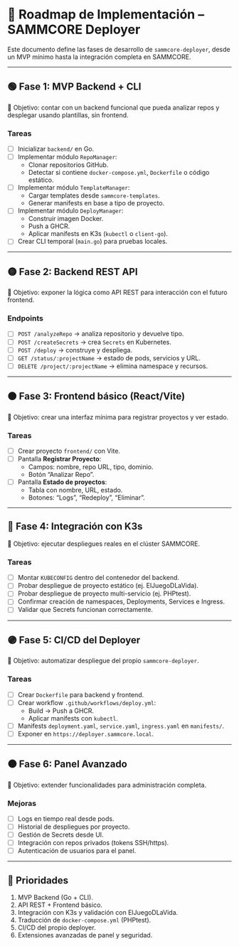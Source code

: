 # 📄 Roadmap de Implementación – SAMMCORE Deployer

Este documento define las fases de desarrollo de `sammcore-deployer`, desde un MVP mínimo hasta la integración completa en SAMMCORE.

---

## 🟢 Fase 1: MVP Backend + CLI
🎯 Objetivo: contar con un backend funcional que pueda analizar repos y desplegar usando plantillas, sin frontend.

### Tareas
- [ ] Inicializar `backend/` en Go.
- [ ] Implementar módulo `RepoManager`:
  - Clonar repositorios GitHub.
  - Detectar si contiene `docker-compose.yml`, `Dockerfile` o código estático.
- [ ] Implementar módulo `TemplateManager`:
  - Cargar templates desde `sammcore-templates`.
  - Generar manifests en base a tipo de proyecto.
- [ ] Implementar módulo `DeployManager`:
  - Construir imagen Docker.
  - Push a GHCR.
  - Aplicar manifests en K3s (`kubectl` o `client-go`).
- [ ] Crear CLI temporal (`main.go`) para pruebas locales.

---

## 🟡 Fase 2: Backend REST API
🎯 Objetivo: exponer la lógica como API REST para interacción con el futuro frontend.

### Endpoints
- [ ] `POST /analyzeRepo` → analiza repositorio y devuelve tipo.
- [ ] `POST /createSecrets` → crea `Secrets` en Kubernetes.
- [ ] `POST /deploy` → construye y despliega.
- [ ] `GET /status/:projectName` → estado de pods, servicios y URL.
- [ ] `DELETE /project/:projectName` → elimina namespace y recursos.

---

## 🟠 Fase 3: Frontend básico (React/Vite)
🎯 Objetivo: crear una interfaz mínima para registrar proyectos y ver estado.

### Tareas
- [ ] Crear proyecto `frontend/` con Vite.
- [ ] Pantalla **Registrar Proyecto**:
  - Campos: nombre, repo URL, tipo, dominio.
  - Botón “Analizar Repo”.
- [ ] Pantalla **Estado de proyectos**:
  - Tabla con nombre, URL, estado.
  - Botones: “Logs”, “Redeploy”, “Eliminar”.

---

## 🔵 Fase 4: Integración con K3s
🎯 Objetivo: ejecutar despliegues reales en el clúster SAMMCORE.

### Tareas
- [ ] Montar `KUBECONFIG` dentro del contenedor del backend.
- [ ] Probar despliegue de proyecto estático (ej. ElJuegoDLaVida).
- [ ] Probar despliegue de proyecto multi-servicio (ej. PHPtest).
- [ ] Confirmar creación de namespaces, Deployments, Services e Ingress.
- [ ] Validar que Secrets funcionan correctamente.

---

## 🟣 Fase 5: CI/CD del Deployer
🎯 Objetivo: automatizar despliegue del propio `sammcore-deployer`.

### Tareas
- [ ] Crear `Dockerfile` para backend y frontend.
- [ ] Crear workflow `.github/workflows/deploy.yml`:
  - Build → Push a GHCR.
  - Aplicar manifests con `kubectl`.
- [ ] Manifests `deployment.yaml`, `service.yaml`, `ingress.yaml` en `manifests/`.
- [ ] Exponer en `https://deployer.sammcore.local`.

---

## ⚫ Fase 6: Panel Avanzado
🎯 Objetivo: extender funcionalidades para administración completa.

### Mejoras
- [ ] Logs en tiempo real desde pods.
- [ ] Historial de despliegues por proyecto.
- [ ] Gestión de Secrets desde UI.
- [ ] Integración con repos privados (tokens SSH/https).
- [ ] Autenticación de usuarios para el panel.

---

## 📅 Prioridades
1. MVP Backend (Go + CLI).
2. API REST + Frontend básico.
3. Integración con K3s y validación con ElJuegoDLaVida.
4. Traducción de `docker-compose.yml` (PHPtest).
5. CI/CD del propio deployer.
6. Extensiones avanzadas de panel y seguridad.
